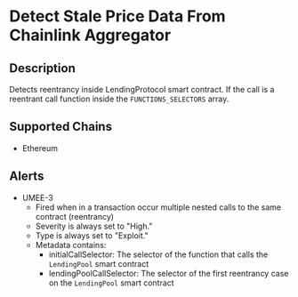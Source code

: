 # Detect Stale Price Data From Chainlink Aggregator

## Description

Detects reentrancy inside LendingProtocol smart contract. If the call is a reentrant call function inside the `FUNCTIONS_SELECTORS` array.

## Supported Chains

- Ethereum

## Alerts

- UMEE-3
  - Fired when in a transaction occur multiple nested calls to the same contract (reentrancy)
  - Severity is always set to "High."
  - Type is always set to "Exploit."
  - Metadata contains:
    - initialCallSelector: The selector of the function that calls the `LendingPool` smart contract
    - lendingPoolCallSelector: The selector of the first reentrancy case on the `LendingPool` smart contract
